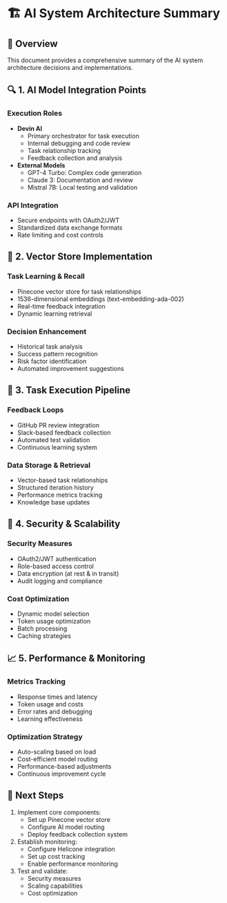 # 🏗️ AI System Architecture Summary

## 📌 Overview
This document provides a comprehensive summary of the AI system architecture decisions and implementations.

## 🔍 1. AI Model Integration Points
### Execution Roles
- **Devin AI**
  - Primary orchestrator for task execution
  - Internal debugging and code review
  - Task relationship tracking
  - Feedback collection and analysis
- **External Models**
  - GPT-4 Turbo: Complex code generation
  - Claude 3: Documentation and review
  - Mistral 7B: Local testing and validation

### API Integration
- Secure endpoints with OAuth2/JWT
- Standardized data exchange formats
- Rate limiting and cost controls

## 🧠 2. Vector Store Implementation
### Task Learning & Recall
- Pinecone vector store for task relationships
- 1536-dimensional embeddings (text-embedding-ada-002)
- Real-time feedback integration
- Dynamic learning retrieval

### Decision Enhancement
- Historical task analysis
- Success pattern recognition
- Risk factor identification
- Automated improvement suggestions

## 🔄 3. Task Execution Pipeline
### Feedback Loops
- GitHub PR review integration
- Slack-based feedback collection
- Automated test validation
- Continuous learning system

### Data Storage & Retrieval
- Vector-based task relationships
- Structured iteration history
- Performance metrics tracking
- Knowledge base updates

## 🔐 4. Security & Scalability
### Security Measures
- OAuth2/JWT authentication
- Role-based access control
- Data encryption (at rest & in transit)
- Audit logging and compliance

### Cost Optimization
- Dynamic model selection
- Token usage optimization
- Batch processing
- Caching strategies

## 📈 5. Performance & Monitoring
### Metrics Tracking
- Response times and latency
- Token usage and costs
- Error rates and debugging
- Learning effectiveness

### Optimization Strategy
- Auto-scaling based on load
- Cost-efficient model routing
- Performance-based adjustments
- Continuous improvement cycle

## 📝 Next Steps
1. Implement core components:
   - Set up Pinecone vector store
   - Configure AI model routing
   - Deploy feedback collection system
2. Establish monitoring:
   - Configure Helicone integration
   - Set up cost tracking
   - Enable performance monitoring
3. Test and validate:
   - Security measures
   - Scaling capabilities
   - Cost optimization
